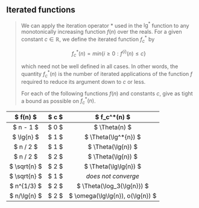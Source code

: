 ## Iterated functions

> We can apply the iteration operator $*$ used in the $\lg^*$ function to any
> monotonically increasing function $f(n)$ over the reals. For a given
> constant $c \in \mathbb{R}$, we define the iterated function $f_c^*$ by
>
> $$ f_c^*(n) = min \lbrace i \geq 0 : f^{(i)}(n) \leq c \rbrace $$
>
> which need not be well defined in all cases. In other words, the quantity
> $f_c^*(n)$ is the number of iterated applications of the function $f$
> required to reduce its argument down to $c$ or less.
>
> For each of the following functions $f(n)$ and constants $c$, give as tight
> a bound as possible on $f_c^*(n)$.

| $ f(n) $     | $ c $ | $ f_c^*(n) $                     |
|:------------:|:-----:|:--------------------------------:|
| $ n - 1 $    | $ 0 $ | $ \Theta(n) $                    |
| $ \lg{n} $   | $ 1 $ | $ \Theta(\lg^*{n}) $             |
| $ n / 2 $    | $ 1 $ | $ \Theta(\lg{n}) $               |
| $ n / 2 $    | $ 2 $ | $ \Theta(\lg{n}) $               |
| $ \sqrt{n} $ | $ 2 $ | $ \Theta(\lg\lg{n}) $            |
| $ \sqrt{n} $ | $ 1 $ | *does not converge*              |
| $ n^{1/3} $  | $ 2 $ | $ \Theta(\log_3{\lg{n}}) $       |
| $ n/\lg{n} $ | $ 2 $ | $ \omega(\lg\lg{n}), o(\lg{n}) $ |
